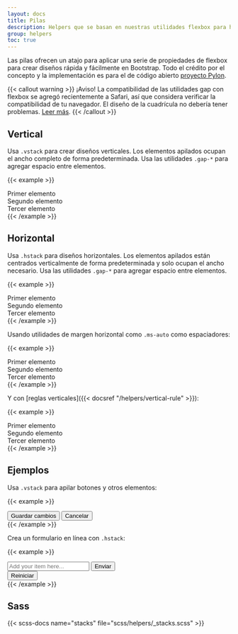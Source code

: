 ```yaml
---
layout: docs
title: Pilas
description: Helpers que se basan en nuestras utilidades flexbox para hacer que el diseño de componentes sea más rápido y fácil que nunca.
group: helpers
toc: true
---
```


Las pilas ofrecen un atajo para aplicar una serie de propiedades de flexbox para crear diseños rápida y fácilmente en Bootstrap. Todo el crédito por el concepto y la implementación es para el de código abierto [proyecto Pylon](https://almonk.github.io/pylon/).

{{< callout warning >}}
¡Aviso! La compatibilidad de las utilidades gap con flexbox se agregó recientemente a Safari, así que considera verificar la compatibilidad de tu navegador. El diseño de la cuadrícula no debería tener problemas. [Leer más](https://caniuse.com/flexbox-gap).
{{< /callout >}}

## Vertical

Usa `.vstack` para crear diseños verticales. Los elementos apilados ocupan el ancho completo de forma predeterminada. Usa las utilidades `.gap-*` para agregar espacio entre elementos.

{{< example >}}
<div class="vstack gap-3">
  <div class="bg-light border">Primer elemento</div>
  <div class="bg-light border">Segundo elemento</div>
  <div class="bg-light border">Tercer elemento</div>
</div>
{{< /example >}}

## Horizontal

Usa `.hstack` para diseños horizontales. Los elementos apilados están centrados verticalmente de forma predeterminada y solo ocupan el ancho necesario. Usa las utilidades `.gap-*` para agregar espacio entre elementos.

{{< example >}}
<div class="hstack gap-3">
  <div class="bg-light border">Primer elemento</div>
  <div class="bg-light border">Segundo elemento</div>
  <div class="bg-light border">Tercer elemento</div>
</div>
{{< /example >}}

Usando utilidades de margen horizontal como `.ms-auto` como espaciadores:

{{< example >}}
<div class="hstack gap-3">
  <div class="bg-light border">Primer elemento</div>
  <div class="bg-light border ms-auto">Segundo elemento</div>
  <div class="bg-light border">Tercer elemento</div>
</div>
{{< /example >}}

Y con [reglas verticales]({{< docsref "/helpers/vertical-rule" >}}):

{{< example >}}
<div class="hstack gap-3">
  <div class="bg-light border">Primer elemento</div>
  <div class="bg-light border ms-auto">Segundo elemento</div>
  <div class="vr"></div>
  <div class="bg-light border">Tercer elemento</div>
</div>
{{< /example >}}

## Ejemplos

Usa `.vstack` para apilar botones y otros elementos:

{{< example >}}
<div class="vstack gap-2 col-md-5 mx-auto">
  <button type="button" class="btn btn-secondary">Guardar cambios</button>
  <button type="button" class="btn btn-outline-secondary">Cancelar</button>
</div>
{{< /example >}}

Crea un formulario en línea con `.hstack`:

{{< example >}}
<div class="hstack gap-3">
  <input class="form-control me-auto" type="text" placeholder="Add your item here..." aria-label="Add your item here...">
  <button type="button" class="btn btn-secondary">Enviar</button>
  <div class="vr"></div>
  <button type="button" class="btn btn-outline-danger">Reiniciar</button>
</div>
{{< /example >}}

## Sass

{{< scss-docs name="stacks" file="scss/helpers/_stacks.scss" >}}
